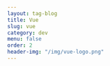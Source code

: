 ```yaml
---
layout: tag-blog
title: Vue
slug: vue
category: dev
menu: false
order: 2
header-img: "/img/vue-logo.png"
---
```

